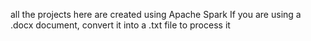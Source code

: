 all the projects here are created using Apache Spark 
If you are using a .docx document, convert it into a .txt file to process it 
